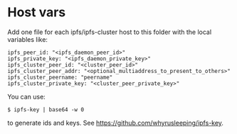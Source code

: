 # Host vars

Add one file for each ipfs/ipfs-cluster host to this folder with the local variables like:

    ipfs_peer_id: "<ipfs_daemon_peer_id>"
    ipfs_private_key: "<ipfs_daemon_private_key>"
    ipfs_cluster_peer_id: "<cluster_peer_id>"
    ipfs_cluster_peer_addr: "<optional_multiaddress_to_present_to_others>"
    ipfs_cluster_peername: "peername"
    ipfs_cluster_private_key: "<cluster_peer_private_key>"

You can use:

    $ ipfs-key | base64 -w 0

to generate ids and keys. See https://github.com/whyrusleeping/ipfs-key.
